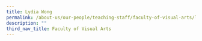```yaml
---
title: Lydia Wong
permalink: /about-us/our-people/teaching-staff/faculty-of-visual-arts/lydia-wong/
description: ""
third_nav_title: Faculty of Visual Arts
---
```


